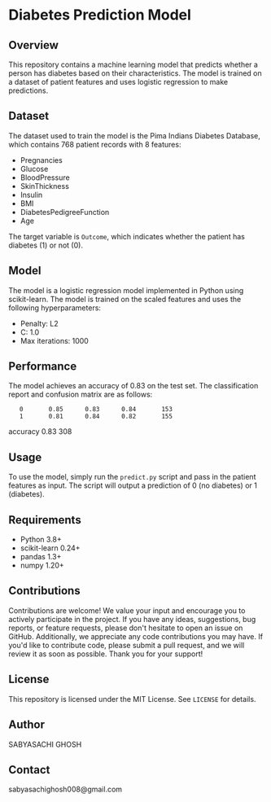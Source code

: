 **Diabetes Prediction Model**
=============================

**Overview**
-----------

This repository contains a machine learning model that predicts whether a person has diabetes based on their characteristics. The model is trained on a dataset of patient features and uses logistic regression to make predictions.

**Dataset**
---------

The dataset used to train the model is the Pima Indians Diabetes Database, which contains 768 patient records with 8 features:

* Pregnancies
* Glucose
* BloodPressure
* SkinThickness
* Insulin
* BMI
* DiabetesPedigreeFunction
* Age

The target variable is `Outcome`, which indicates whether the patient has diabetes (1) or not (0).

**Model**
------

The model is a logistic regression model implemented in Python using scikit-learn. The model is trained on the scaled features and uses the following hyperparameters:

* Penalty: L2
* C: 1.0
* Max iterations: 1000

**Performance**
------------

The model achieves an accuracy of 0.83 on the test set. The classification report and confusion matrix are as follows:

       0       0.85      0.83      0.84       153
       1       0.81      0.84      0.82       155

accuracy                           0.83       308


**Usage**
-----

To use the model, simply run the `predict.py` script and pass in the patient features as input. The script will output a prediction of 0 (no diabetes) or 1 (diabetes).

**Requirements**
------------

* Python 3.8+
* scikit-learn 0.24+
* pandas 1.3+
* numpy 1.20+

**Contributions**
--------------
Contributions are welcome! We value your input and encourage you to actively participate in the project. If you have any ideas, suggestions, bug reports, or feature requests, please don't hesitate to open an issue on GitHub. Additionally, we appreciate any code contributions you may have. If you'd like to contribute code, please submit a pull request, and we will review it as soon as possible. Thank you for your support!

**License**
-------

This repository is licensed under the MIT License. See `LICENSE` for details.

**Author**
------
<p>SABYASACHI GHOSH</p>

**Contact**
-------
<p>sabyasachighosh008@gmail.com</p>

